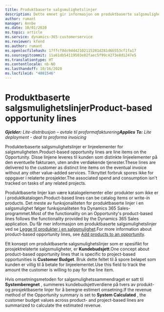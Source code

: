 ```yaml
---
title: Produktbaserte salgsmulighetslinjer
description: Dette emnet gir informasjon om produktbaserte salgsmulighetslinjeelementer i Project Operations.
author: rumant
manager: Annbe
ms.date: 10/01/2020
ms.topic: article
ms.service: dynamics-365-customerservice
ms.reviewer: kfend
ms.author: rumant
ms.openlocfilehash: 17ffcf8dc94d42102115281d281d6b553cf1fa17
ms.sourcegitcommit: 11a61db54119503e82faec5f99c4273e8d1247e5
ms.translationtype: HT
ms.contentlocale: nb-NO
ms.lasthandoff: 10/16/2020
ms.locfileid: "4081546"
---
```

# <a name="product-based-opportunity-lines"></a><span data-ttu-id="fdda3-103">Produktbaserte salgsmulighetslinjer</span><span class="sxs-lookup"><span data-stu-id="fdda3-103">Product-based opportunity lines</span></span>

<span data-ttu-id="fdda3-104">_**Gjelder:** Lite-distribusjon – avtale til proformafakturering_</span><span class="sxs-lookup"><span data-stu-id="fdda3-104">_**Applies To:** Lite deployment - deal to proforma invoicing_</span></span>

<span data-ttu-id="fdda3-105">Produkterbaserte salgsmulighetslinjer er linjeelementer for salgsmuligheten.</span><span class="sxs-lookup"><span data-stu-id="fdda3-105">Product-based opportunity lines are line items on the Opportunity.</span></span> <span data-ttu-id="fdda3-106">Disse linjene leveres til kunden som distinkte linjeelementer på den eventuelle fakturaen, uten andre verdiøkende tjenester.</span><span class="sxs-lookup"><span data-stu-id="fdda3-106">These lines are delivered to the customer as distinct line items on the eventual invoice without any other value-added services.</span></span> <span data-ttu-id="fdda3-107">Tilknyttet forbruk spores ikke for oppgaver i relaterte prosjekter.</span><span class="sxs-lookup"><span data-stu-id="fdda3-107">The associated spend and consumption isn't tracked on tasks of any related projects.</span></span>

<span data-ttu-id="fdda3-108">Produktbaserte linjer kan være katalogelementer eller produkter som ikke er i produktkatalogen.</span><span class="sxs-lookup"><span data-stu-id="fdda3-108">Product-based lines can be catalog items or write-in products.</span></span> <span data-ttu-id="fdda3-109">Det meste av funksjonaliteten for produktbaserte linjer i en salgsmulighet følger funksjonaliteten fra Dynamics 365 Sales-programmet.</span><span class="sxs-lookup"><span data-stu-id="fdda3-109">Most of the functionality on an Opportunity's product-based lines follows the functionality provided by the Dynamics 365 Sales application.</span></span> <span data-ttu-id="fdda3-110">Du får mer informasjon om produktbaserte salgsmulighetslinjer ved se [Legge til produkter i en salgsmulighet](https://docs.microsoft.com/dynamics365/sales-enterprise/add-products-opportunity).</span><span class="sxs-lookup"><span data-stu-id="fdda3-110">For more information about product-based opportunity lines, see [Add products to an opportunity](https://docs.microsoft.com/dynamics365/sales-enterprise/add-products-opportunity).</span></span>

<span data-ttu-id="fdda3-111">Ett konsept om produktbaserte salgsmulighetslinjer som er spesifikt for prosjektrelaterte salgsmuligheter, er **Kundebudsjett**.</span><span class="sxs-lookup"><span data-stu-id="fdda3-111">One concept about product-based opportunity lines that is specific to project-based opportunities is **Customer Budget**.</span></span> <span data-ttu-id="fdda3-112">Bruk dette feltet til å spore beløpet som kunden er villig til å betale for linjeelementet.</span><span class="sxs-lookup"><span data-stu-id="fdda3-112">Use this field to track the amount the customer is willing to pay for the line item.</span></span>

<span data-ttu-id="fdda3-113">Hvis omsetningsmetoden for salgsmulighetssammendraget er satt til **Systemberegnet** , summeres kundebudsjettverdiene på tvers av produkt- og prosjektbaserte linjer for å beregne estimert omsetning.</span><span class="sxs-lookup"><span data-stu-id="fdda3-113">If the revenue method of the Opportunity summary is set to **System Calculated** , the customer budget values across product- and project-based lines are summarized to calculate the estimated revenue.</span></span>
